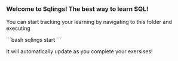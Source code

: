 ### Welcome to Sqlings! The best way to learn SQL!

You can start tracking your learning by navigating to this folder and executing

´´´bash
sqlings start
´´´

It will automatically update as you complete your exersises!

